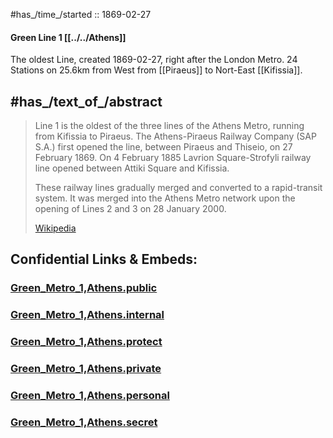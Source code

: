 
#has_/time_/started :: 1869-02-27 

#### Green Line 1 [[../../Athens]] 

The oldest Line, created 1869-02-27, right after the London Metro. 
24 Stations on 25.6km from West from [[Piraeus]] to Nort-East [[Kifissia]]. 

## #has_/text_of_/abstract 

> Line 1 is the oldest of the three lines of the Athens Metro, running from Kifissia to Piraeus. 
> The Athens-Piraeus Railway Company (SAP S.A.) first opened the line, 
> between Piraeus and Thiseio, on 27 February 1869. 
> On 4 February 1885 Lavrion Square-Strofyli railway line opened between Attiki Square and Kifissia. 
> 
> These railway lines gradually merged and converted to a rapid-transit system. 
> It was merged into the Athens Metro network upon the opening of Lines 2 and 3 on 28 January 2000.
>
> [Wikipedia](https://en.wikipedia.org/wiki/Line%201%20(Athens%20Metro))





## Confidential Links & Embeds: 

### [Green_Metro_1,Athens.public](/_public/\Earth\Continent\Europe\Europe~South\Greece\Regions-Greek\Attica\cities~Attica\Athens\Athens_MetroGreen_Metro_1,Athens.public.md) 

### [Green_Metro_1,Athens.internal](/_internal/\Earth\Continent\Europe\Europe~South\Greece\Regions-Greek\Attica\cities~Attica\Athens\Athens_MetroGreen_Metro_1,Athens.internal.md) 

### [Green_Metro_1,Athens.protect](/_protect/\Earth\Continent\Europe\Europe~South\Greece\Regions-Greek\Attica\cities~Attica\Athens\Athens_MetroGreen_Metro_1,Athens.protect.md) 

### [Green_Metro_1,Athens.private](/_private/\Earth\Continent\Europe\Europe~South\Greece\Regions-Greek\Attica\cities~Attica\Athens\Athens_MetroGreen_Metro_1,Athens.private.md) 

### [Green_Metro_1,Athens.personal](/_personal/\Earth\Continent\Europe\Europe~South\Greece\Regions-Greek\Attica\cities~Attica\Athens\Athens_MetroGreen_Metro_1,Athens.personal.md) 

### [Green_Metro_1,Athens.secret](/_secret/\Earth\Continent\Europe\Europe~South\Greece\Regions-Greek\Attica\cities~Attica\Athens\Athens_MetroGreen_Metro_1,Athens.secret.md)

